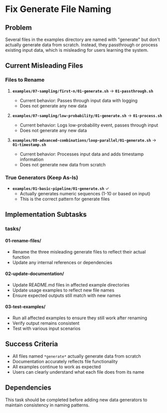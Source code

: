 # Fix Generate File Naming

## Problem

Several files in the examples directory are named with "generate" but don't actually generate data from scratch. Instead, they passthrough or process existing input data, which is misleading for users learning the system.

## Current Misleading Files

### Files to Rename

1. **`examples/07-sampling/first-n/01-generate.sh`** → **`01-passthrough.sh`**
   - Current behavior: Passes through input data with logging
   - Does not generate any new data

2. **`examples/07-sampling/low-probability/01-generate.sh`** → **`01-process.sh`**
   - Current behavior: Logs low-probability event, passes through input
   - Does not generate any new data

3. **`examples/08-advanced-combinations/loop-parallel/01-generate.sh`** → **`01-timestamp.sh`**
   - Current behavior: Processes input data and adds timestamp information
   - Does not generate new data from scratch

### True Generators (Keep As-Is)

- **`examples/01-basic-pipeline/01-generate.sh`** ✓
  - Actually generates numeric sequences (1-10 or based on input)
  - This is the correct pattern for generate files

## Implementation Subtasks

### tasks/

#### 01-rename-files/
- Rename the three misleading generate files to reflect their actual function
- Update any internal references or dependencies

#### 02-update-documentation/
- Update README.md files in affected example directories
- Update usage examples to reflect new file names
- Ensure expected outputs still match with new names

#### 03-test-examples/
- Run all affected examples to ensure they still work after renaming
- Verify output remains consistent
- Test with various input scenarios

## Success Criteria

- All files named `*generate*` actually generate data from scratch
- Documentation accurately reflects file functionality
- All examples continue to work as expected
- Users can clearly understand what each file does from its name

## Dependencies

This task should be completed before adding new data generators to maintain consistency in naming patterns.